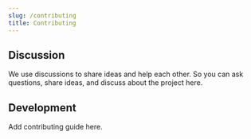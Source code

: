 ```yaml
---
slug: /contributing
title: Contributing
---
```


## Discussion

We use discussions to share ideas and help each other. So you can ask questions,
share ideas, and discuss about the project here.

## Development

Add contributing guide here.
